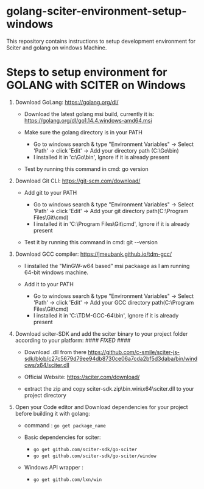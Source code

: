 # golang-sciter-environment-setup-windows
This repository contains instructions to setup development environment for Sciter and golang on windows Machine.

Steps to setup environment for GOLANG with SCITER on Windows
============================================================


1. Download GoLang:  https://golang.org/dl/

	* Download the latest golang msi build, currently it is: https://golang.org/dl/go1.14.4.windows-amd64.msi
	
	* Make sure the golang directory is in your PATH 
		* Go to windows search & type "Environment Variables" -> Select 'Path' -> click 'Edit' -> Add your directory path (C:\Go\bin)
		* I installed it in 'c:\Go\bin', Ignore if it is already present
	
	* Test by running this command in cmd: go version
	
	

2. Download Git CLI: https://git-scm.com/download/
	
	* Add git to your PATH
		* Go to windows search & type "Environment Variables" -> Select 'Path' -> click 'Edit' -> Add your git directory path(C:\Program Files\Git\cmd)
		* I installed it in 'C:\Program Files\Git\cmd', Ignore if it is already present
	
	* Test it by running this command in cmd:  git --version

3. Download GCC compiler: https://jmeubank.github.io/tdm-gcc/
	
	* I installed the "MinGW-w64 based" msi packaage as I am running 64-bit windows machine.
	
	* Add it to your PATH
		* Go to windows search & type "Environment Variables" -> Select 'Path' -> click 'Edit' -> Add your GCC directory path(C:\Program Files\Git\cmd)
		* I installed it in 'C:\TDM-GCC-64\bin', Ignore if it is already present

4. Download sciter-SDK and add the sciter binary to your project folder according to your platform:
	*#### FIXED ####*
	* Download .dll from there https://github.com/c-smile/sciter-js-sdk/blob/c27c5679d79ee94db8730ce06a7cda2bf5d3daba/bin/windows/x64/sciter.dll
	
	* Official Website:  https://sciter.com/download/
	
	* extract the zip and copy sciter-sdk.zip\bin.win\x64\sciter.dll  to your project directory


5. Open your Code editor and Download dependencies for your project before building it with golang:
	
	* command :  ``go get package_name`` 

	* Basic dependencies for sciter:
		* ``go get github.com/sciter-sdk/go-sciter``
		* ``go get github.com/sciter-sdk/go-sciter/window``
	
	* Windows API wrapper :
 		* ``go get github.com/lxn/win``


